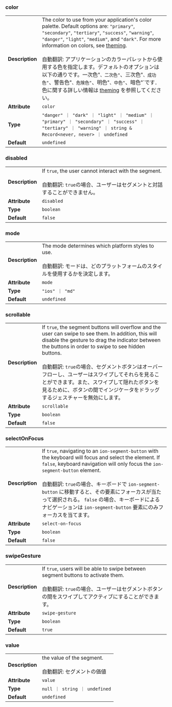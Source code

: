 

### color 

| | |
| --- | --- |
| **Description** | The color to use from your application's color palette. Default options are: `"primary"`, `"secondary"`, `"tertiary"`, `"success"`, `"warning"`, `"danger"`, `"light"`, `"medium"`, and `"dark"`. For more information on colors, see [theming](/docs/theming/basics).<br /><br />自動翻訳: アプリケーションのカラーパレットから使用する色を指定します。デフォルトのオプションは以下の通りです。一次色"`、二次色"`、三次色"`、成功色"`、警告色"`、危険色"`、明色"`、中色"`、暗色"`です．色に関する詳しい情報は [theming](/docs/theming/basics) を参照してください。 |
| **Attribute** | `color` |
| **Type** | `"danger" ｜ "dark" ｜ "light" ｜ "medium" ｜ "primary" ｜ "secondary" ｜ "success" ｜ "tertiary" ｜ "warning" ｜ string & Record<never, never> ｜ undefined` |
| **Default** | `undefined` |



### disabled 

| | |
| --- | --- |
| **Description** | If `true`, the user cannot interact with the segment.<br /><br />自動翻訳: `true`の場合、ユーザーはセグメントと対話することができません。 |
| **Attribute** | `disabled` |
| **Type** | `boolean` |
| **Default** | `false` |



### mode 

| | |
| --- | --- |
| **Description** | The mode determines which platform styles to use.<br /><br />自動翻訳: モードは、どのプラットフォームのスタイルを使用するかを決定します。 |
| **Attribute** | `mode` |
| **Type** | `"ios" ｜ "md"` |
| **Default** | `undefined` |



### scrollable 

| | |
| --- | --- |
| **Description** | If `true`, the segment buttons will overflow and the user can swipe to see them. In addition, this will disable the gesture to drag the indicator between the buttons in order to swipe to see hidden buttons.<br /><br />自動翻訳: `true`の場合、セグメントボタンはオーバーフローし、ユーザーはスワイプしてそれらを見ることができます。また、スワイプして隠れたボタンを見るために、ボタンの間でインジケータをドラッグするジェスチャーを無効にします。 |
| **Attribute** | `scrollable` |
| **Type** | `boolean` |
| **Default** | `false` |



### selectOnFocus 

| | |
| --- | --- |
| **Description** | If `true`, navigating to an `ion-segment-button` with the keyboard will focus and select the element. If `false`, keyboard navigation will only focus the `ion-segment-button` element.<br /><br />自動翻訳: `true`の場合、キーボードで `ion-segment-button` に移動すると、その要素にフォーカスが当たって選択される。 `false` の場合、キーボードによるナビゲーションは `ion-segment-button` 要素にのみフォーカスを当てます。 |
| **Attribute** | `select-on-focus` |
| **Type** | `boolean` |
| **Default** | `false` |



### swipeGesture 

| | |
| --- | --- |
| **Description** | If `true`, users will be able to swipe between segment buttons to activate them.<br /><br />自動翻訳: `true`の場合、ユーザーはセグメントボタンの間をスワイプしてアクティブにすることができます。 |
| **Attribute** | `swipe-gesture` |
| **Type** | `boolean` |
| **Default** | `true` |



### value 

| | |
| --- | --- |
| **Description** | the value of the segment.<br /><br />自動翻訳: セグメントの価値 |
| **Attribute** | `value` |
| **Type** | `null ｜ string ｜ undefined` |
| **Default** | `undefined` |

